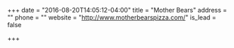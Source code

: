 +++
date = "2016-08-20T14:05:12-04:00"
title = "Mother Bears"
address = ""
phone = ""
website = "http://www.motherbearspizza.com/"
is_lead = false

+++
